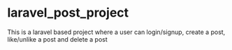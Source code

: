 # laravel_post_project
 This is a laravel based project where a user can login/signup, create a post,  like/unlike a post and delete a post
